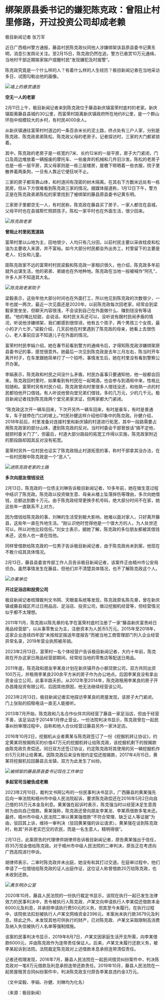 # 绑架原县委书记的嫌犯陈克政：曾阻止村里修路，开过投资公司却成老赖

极目新闻记者 张万军

近日广西梧州警方通报，藤县村民陈克政伙同他人涉嫌绑架该县原县委书记黄东明，消息引发舆论关注。至2月15日，陈克政仍然在逃，警方已悬赏10万元通缉，当地村干部近期挨家挨户提醒村民“发现嫌犯及时报警”。

陈克政究竟是一个什么样的人？有着什么样的人生经历？极目新闻记者在当地采访多日，试图勾勒出他的画像。

![](https://inews.gtimg.com/newsapp_bt/0/15667069689/1000)_墙上的悬赏通告_

**空无一人的老家**

2月11日上午，极目新闻记者来到陈克政位于藤县新庆镇富荣村底村的老家。新庆镇距离藤县县城约30公里，而富荣村距离新庆镇政府所在地约8公里，是一个群山环抱中规模较大的乡村，有村民4000余人。

从新庆镇通往富荣村村道边的一条百余米长的泥土路，终点处有三户人家，分别是陈克政、陈克政弟弟陈松、陈克政父母的老房子。记者探访时，三家的大门都紧锁着。

其中，陈克政的老房子是一栋宽约7米、长约12米的一层平房，房子大门紧闭，门口及周边堆放着一辆报废的摩托车、一些废弃的机械和几件旧沙发。陈松的老房子也是一栋一层平房，其父母家则是一栋三层楼房，屋檐下晾晒着一些衣服，院子里散养着两条狗，一旦有人靠近它便狂吠不止。

三家的房子都背靠山体，和村道间有茂密的树木隔离。在其右下方数米远处有一栋民房，但从下方很难看到陈克政三家的情况。据媒体报道称，1月12日下午，警方正是在陈克政弟弟陈松的家里找到了被绑架的藤县原县委书记黄东明。

三家房子里都空无一人，有村民称，陈克政在藤县买了房子，一家人都住在县城，父母平时也在县城帮忙照顾孩子。陈松一家平时也在外面生活，很少回来。

![](https://inews.gtimg.com/newsapp_bt/0/15667069690/1000)_陈克政老家_

**曾阻止村里拓宽道路**

富荣村里以山地为主，田地很少，人均只有几分田，以前村民主要以采收桂皮和松油为主要收入来源，并不富裕。如今大部分村民都会外出务工，村里留下的主要是老人、妇女和儿童。

距陈克政家不远的富荣村村民梁毅和陈克政一家相识很久，他介绍，陈克政多年前就外出谋生活，他的弟弟、弟媳也在外地种地。陈克政在当地一般被喊作“阿孔”，许多人并不知道其大名。

![](https://inews.gtimg.com/newsapp_bt/0/15667069693/1000)_陈克政老家院子_

梁毅表示，这些年他大部分时间也在外面打工，所以他见到陈克政的次数很少，一年也就一两次，最近一次见面还是2020年。以前陈克政每次回老家，经常会到梁毅家里坐坐，但聊天内容很浅，不会谈到自己在外面做什么、赚到钱没有等话题。“他的嘴比较甜，会说话，和村民关系还可以，没听说有跟村民闹矛盾的情况，听说他涉嫌绑架，我们都感到很惊讶。他有五个孩子，两个男孩三个女孩，最小的才六七岁。”梁毅介绍，几天前他在村里遇到了陈克政的母亲，她看上去很伤心，老人事前应该不知道儿子在外面的情况。

富荣村村民李娟介绍，她在春节前看到警方的通缉令后，才得知陈克政涉嫌绑架原县委书记的事，感觉很意外。她最后一次见到陈克政是去年三月左右，陈当时开车离开村子，在车里跟她简单打了一个招呼。事情发生后，她在村里没有看到警察公开办案。

李娟表示，陈克政和村民之间没什么矛盾，村民办喜事只要通知他，他一般都会回来。陈克政回村里时，如果看到有村民在一起喝酒，也会参与到酒局中来，性格比较随和。富荣村另有村民介绍，陈克政曾向村里很多人借钱没还，和他熟一点的村民都怕他开口借钱。有人听说他曾向堂兄弟们借钱，多的几万元，少的几千元。极目新闻记者找到陈克政两个堂兄弟家求证，但两家都大门紧闭。

“陈克政这次开一辆车回来，下次开另外一辆车回来，有时是豪车，有时是普通车，车子就停在门口的坡上。”村民孙健这样介绍他印象中的陈克政。孙健介绍，2018年前后，村里准备对连接村里和新庆镇的村道进行拓宽，其中一段路需要占用陈克政家的部分山体，遭到陈克政的反对。当时村委会干部曾放话“搞不定他，就把村委关门了”，但最后，村道大部分路段的拓宽工作得以实施，陈克政家附近的那段路却因其反对没有拓宽。

富荣村另外一位村民也证实了陈克政阻止村道拓宽的事，称村干部拿其没办法，在一些村民眼中陈克政是一个“恶人”。

![](https://inews.gtimg.com/newsapp_bt/0/15667069694/1000)_进陈克政老家的土路_

**多次向朋友借钱没还**

2月13日，陈克政的一位债主刘琳告诉极目新闻记者，10多年前，她在做生意过程中结识了陈克政。陈克政以投资做生意、母亲从楼上坠落摔伤等理由，多次向她借钱，总额达到数十万元。由于陈克政经常更换手机号码，绝大部分时间不在家，她这些年一直联系不上对方。

因为借钱给陈克政的事，刘琳的生活受到极大影响，她难以面对家人，只好离开藤县，这些年一直在外地生活。“刚认识他时觉得他是一个很大方的人，为人处世还可以，所以对他比较信任。”刘女士表示，据她了解，陈克政的多位朋友都被其借钱未还，这些人也一直在找他。

同样曾借款给陈克政的一位男子告诉极目新闻记者，由于陈克政尚未到案，他现在不敢介绍其具体情况。

2月13日，藤县县委宣传部工作人员告诉极目新闻记者，该案件正由梧州市公安局侦办。虽然事情发生在藤县，但他们并不清楚具体情况，也不了解陈克政这个人。

![](https://inews.gtimg.com/newsapp_bt/0/15667069697/1000)_办案单位_

**开过足浴店和投资公司**

极目新闻记者梳理裁判文书网、天眼查系统等发现，陈克政原名陈先章，曾在新庆镇或藤县城区开过日用品店、足浴店、投资公司，做过挖掘机经营等，但经营情况似乎都不太理想。

2011年11月，陈克政以陈先章的名字在富荣村底村注册了一家“藤县新庆富贵岭日用品经营部”，以从事零售业为主，注册资本为人民币5万元。2015年至2018年，这家企业连续四年因“未按规定报送年度报告”而被当地工商管理部门列入企业经营异常名录，2019年营业执照被吊销。

2023年2月13日，富荣村一名个体经营户告诉极目新闻记者，大约十年前，陈克政在开办这家日用品经营部期间，经常给当地的零售店等配送日用品。

2011年底，陈克政和朋友李某良计划在新庆镇开办小额贷款公司，双方共同出资100万元，并租用李某良200余平方米的房子作为办公地点。后因李某良没有拿出资金设立公司，此事半路夭折。从2012年至2014年，陈克政租用李某良的房子开办昌隆投资有限公司，后因其他原因，他无法继续经营该公司。

2023年2月13日，极目新闻记者实地探访李某良的房屋发现，该房子大门紧闭，门上张贴的招租电话一直无人能接听。

2013年7月开始，陈克政和几名合作伙伴共同经营了藤县一家足浴店，但由于经营不善，该足浴店于2014年1月停止营业。一份法院判决书显示，陈克政曾在一起民事纠纷审理过程中，自称和他人合伙经营过藤县另外一家沐足店。

2016年10月2日，挖掘机从业者黄某与陈克政签订了一份《挖掘机转让协议》，约定黄某将按揭购买的价值47万元的挖掘机转让给陈克政，该挖掘机剩下的按揭款由陈克政负责偿还。同日双方还签订协议，约定陈克政将其使用的另一辆挖掘机作价5万元转让给黄某。因陈克政后来没有按约定偿还按揭款，2017年4月15日，黄某将挖掘机拉回藤县古龙镇，双方为此发生了纠纷。

![](https://inews.gtimg.com/newsapp_bt/0/15667069699/1000)_被绑架的藤县原县委书记现在工作单位_

**多起官司当被告成老赖**

2023年2月10日，裁判文书网公布的一份民事判决书显示，广西藤县的黄某强先后向一审法院和梧州市中级人民法院起诉，要求陈克政偿还在2016年5月2日向自己借的35万元本金及利息。黄某强在起诉时表示，陈克强当时以经营沐足生意周转为由向自己借款。黄某强称，陈克政还曾向朋友李某龙、李某燕借款多笔未还。最终，梧州市中级人民法院二审以黄某强借款“不符合常理、缺乏证人等证据”为由，驳回其上诉，维持一审判决（驳回黄某强的诉讼请求）。黄某强在谈到陈克政时，称其“并非老实巴交的农民，而是一名生意人，精明得很”。

2月13日，此案原告的代理律师胡律师告诉极目新闻记者，原告黄某强出于信任，将35万现金借给陈克政。对于梧州市中级人民法院的二审判决，原告正在考虑向广西高院进行申诉。

胡律师表示，二审时陈克政并未出庭，她没有和其打过交道。在庭审过程中，他们申请了一位借钱给陈克政的证人出庭作证，这位证人称曾借款20万给陈克政，也未收到还款。

![](https://inews.gtimg.com/newsapp_bt/0/15667069704/1000)_黄东明办公室_

2020年10月，藤县人民法院的一份执行裁定书显示，该院在执行一起已发生法律效力的民事判决中，责令被执行人陈克政、卢某文向申请执行人李某偿还借款本金6000元及利息，并承担申请执行费50元的义务，但其至今未履行。在执行过程中，该院依法扣划被执行人卢某文网络资金2396元，本案尚未执行款3679元及利息。除此之外，未发现其他可供执行的财产，已对陈克政、卢某文采取限制高消费及纳入失信被执行人名单等强制措施。

该案的民事判决书显示，2019年8月7日，卢某文因家庭生活开支所需，向李某借款6000元，并由陈克政作为连带责任保证人。后来，卢某文未履行还款义务，被李某起诉到法院。法院裁定陈克政对上述借款本息承担连带清偿责任。

记者还梳理发现，2016年7月，藤县人民法院在一起民间借贷纠纷案件中，判决陈克政对一笔8万元借款及利息承担连带还款责任。2019年10月，藤县人民法院在一起房屋租赁合同纠纷案件中，判决陈克政支付原告李某良违约金3万元。

（文中梁毅、李娟、孙健、刘琳均为化名）

（来源：极目新闻）

